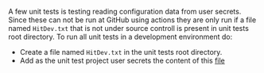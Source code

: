 A few unit tests is testing reading configuration data from user secrets. Since these can not be run at GitHub using actions they are only run if a file named `HitDev.txt`
that is not under source controll is present in unit tests root directory. To run all unit tests in a development environment do:

* Create a file named `HitDev.txt` in the unit tests root directory.
* Add as the unit test project user secrets the content of this [file](https://github.com/Aha43/Hit/blob/main/src/HitUnitTests/secret.json)
